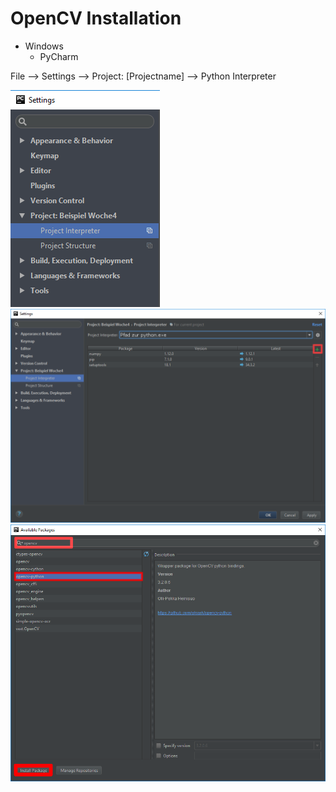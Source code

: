 # OpenCV Installation

* Windows
  * PyCharm



File --> Settings --> Project: [Projectname] --> Python Interpreter

   ![](media/fb6b344226db6f5e59ea7f410a84fd64.png)
   ![](media/ee268f889037a5e976d6f7a4e716a406.png)
   ![](media/37a0142af4831eaa185de340dfe9ac93.png)


